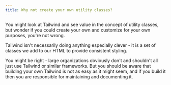 ```yaml
---
title: Why not create your own utility classes?
---
```


You might look at Tailwind and see value in the concept of utility classes, but wonder if you could create your own and customize for your own purposes, you're not wrong.

Tailwind isn't necessarily doing anything especially clever - it is a set of classes we add to our HTML to provide consistent styling.

You might be right - large organizations obviously don't and shouldn't all just use Tailwind or similar frameworks. But you should be aware that building your own Tailwind is not as easy as it might seem, and if you build it then you are responsible for maintaining and documenting it.